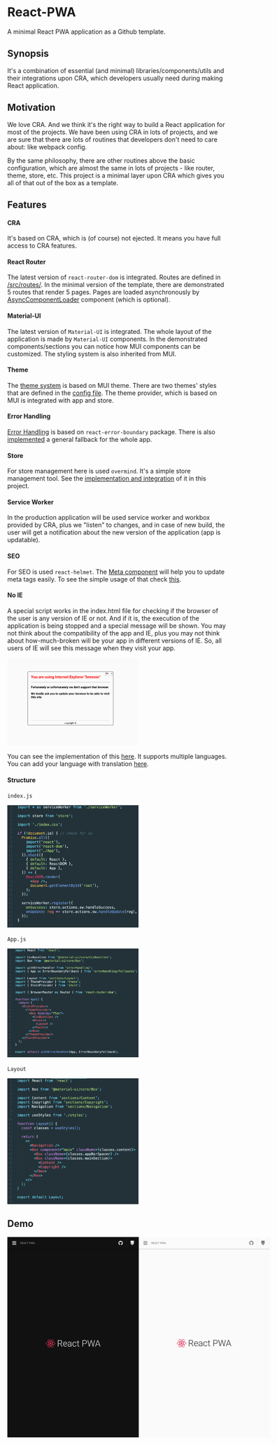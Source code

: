 # React-PWA

A minimal React PWA application as a Github template.

## Synopsis

It's a combination of essential (and minimal) libraries/components/utils and their integrations upon CRA, which developers usually need during making React application.

## Motivation
We love CRA. And we think it's the right way to build a React application for most of the projects. We have been using CRA in lots of projects, and we are sure that there are lots of routines that developers don't need to care about: like webpack config.

By the same philosophy, there are other routines above the basic configuration, which are almost the same in lots of projects - like router, theme, store, etc. This project is a minimal layer upon CRA which gives you all of that out of the box as a template.

## Features

#### CRA

It's based on CRA, which is (of course) not ejected. It means you have full access to CRA features.

#### React Router

The latest version of `react-router-dom` is integrated. Routes are defined in [/src/routes/](https://github.com/suren-atoyan/react-pwa/blob/master/src/routes/index.js). In the minimal version of the template, there are demonstrated 5 routes that render 5 pages. Pages are loaded asynchronously by [AsyncComponentLoader](https://github.com/suren-atoyan/react-pwa/blob/master/src/components/AsyncComponentLoader/Component.js) component (which is optional).

#### Material-UI

The latest version of `Material-UI` is integrated. The whole layout of the application is made by `Material-UI` components. In the demonstrated components/sections you can notice how MUI components can be customized. The styling system is also inherited from MUI.

#### Theme

The [theme system](https://github.com/suren-atoyan/react-pwa/blob/master/src/theme/ThemeProvider.js) is based on MUI theme. There are two themes' styles that are defined in the [config file](https://github.com/suren-atoyan/react-pwa/blob/master/src/config/index.js). The theme provider, which is based on MUI is integrated with app and store.

#### Error Handling

[Error Handling](https://github.com/suren-atoyan/react-pwa/tree/master/src/errorHandling) is based on `react-error-boundary` package. There is also [implemented](https://github.com/suren-atoyan/react-pwa/tree/master/src/errorHandling/Fallbacks) a general fallback for the whole app.

#### Store

For store management here is used `overmind`. It's a simple store management tool. See the [implementation and integration](https://github.com/suren-atoyan/react-pwa/tree/master/src/store) of it in this project.

#### Service Worker

In the production application will be used service worker and workbox provided by CRA, plus we "listen" to changes, and in case of new build, the user will get a notification about the new version of the application (app is updatable).

#### SEO

For SEO is used `react-helmet`. The [Meta component](https://github.com/suren-atoyan/react-pwa/tree/master/src/components/Meta) will help you to update meta tags easily. To see the simple usage of that check [this](https://github.com/suren-atoyan/react-pwa/blob/master/src/pages/Welcome/Component.js#L20).

#### No IE

A special script works in the index.html file for checking if the browser of the user is any version of IE or not. And if it is, the execution of the application is being stopped and a special message will be shown. You may not think about the compatibility of the app and IE, plus you may not think about how-much-broken will be your app in different versions of IE. So, all users of IE will see this message when they visit your app.

<img src="./public/images/readme/ie.message.png" width="300" title="IE message">

You can see the implementation of this [here](https://github.com/suren-atoyan/react-pwa/tree/master/public/ie). It supports multiple languages. You can add your language with translation [here](https://github.com/suren-atoyan/react-pwa/blob/master/public/ie/init.js#L15).

#### Structure

`index.js`

<img src="./public/images/readme/index.js.png" width="300" title="index.js file">

`App.js`

<img src="./public/images/readme/App.js.png" width="300" title="App.js file">

`Layout`

<img src="./public/images/readme/layout.png" width="300" title="Layout component">

## Demo

<div style="display: flex">
 <img src="./public/images/demo-dark.png" width="300" title="Dark demo"> <img src="./public/images/demo-light.png" width="300" title="Light demo">
</div>
